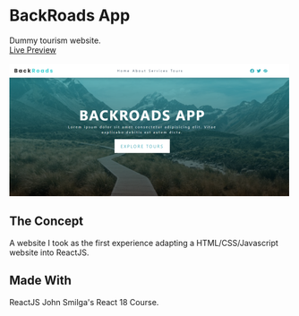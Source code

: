 # BackRoads App

Dummy tourism website.<br/>
[Live Preview](https://backroadsapp-web.netlify.app/)
<br/><br/>
![screenshot](./src/assets/backroads-app.png)

## The Concept

A website I took as the first experience adapting a HTML/CSS/Javascript website into ReactJS.

## Made With

ReactJS
John Smilga's React 18 Course.
